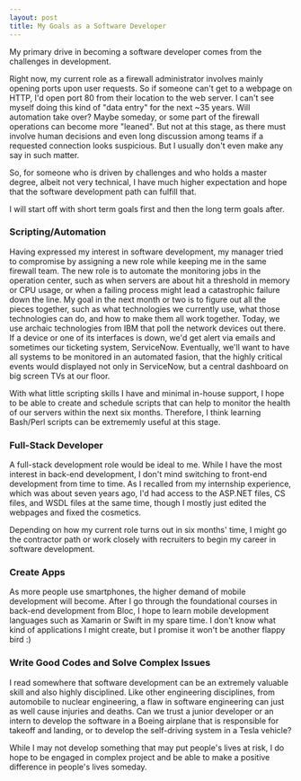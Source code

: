 ```yaml
---
layout: post
title: My Goals as a Software Developer
---
```


My primary drive in becoming a software developer comes from the challenges in development.

Right now, my current role as a firewall administrator involves mainly opening ports upon user requests. So if someone can't get to a webpage on HTTP, I'd open port 80 from their location to the web server. I can't see myself doing this kind of "data entry" for the next ~35 years. Will automation take over? Maybe someday, or some part of the firewall operations can become more "leaned". But not at this stage, as there must involve human decisions and even long discussion among teams if a requested connection looks suspicious. But I usually don't even make any say in such matter.

So, for someone who is driven by challenges and who holds a master degree, albeit not very technical, I have much higher expectation and hope that the software development path can fulfill that.

I will start off with short term goals first and then the long term goals after.

### Scripting/Automation

Having expressed my interest in software development, my manager tried to compromise by assigning a new role while keeping me in the same firewall team. The new role is to automate the monitoring jobs in the operation center, such as when servers are about hit a threshold in memory or CPU usage, or when a failing process might lead a catastrophic failure down the line. My goal in the next month or two is to figure out all the pieces together, such as what technologies we currently use, what those technologies can do, and how to make them all work together. Today, we use archaic technologies from IBM that poll the network devices out there. If a device or one of its interfaces is down, we'd get alert via emails and sometimes our ticketing system, ServiceNow. Eventually, we'll want to have all systems to be monitored in an automated fasion, that the highly critical events would displayed not only in ServiceNow, but a central dashboard on big screen TVs at our floor.

With what little scripting skills I have and minimal in-house support, I hope to be able to create and schedule scripts that can help to monitor the health of our servers within the next six months. Therefore, I think learning Bash/Perl scripts can be extrememly useful at this stage.

### Full-Stack Developer

A full-stack development role would be ideal to me. While I have the most interest in back-end development, I don't mind switching to front-end development from time to time. As I recalled from my internship experience, which was about seven years ago, I'd had access to the ASP.NET files, CS files, and WSDL files at the same time, though I mostly just edited the webpages and fixed the cosmetics.

Depending on how my current role turns out in six months' time, I might go the contractor path or work closely with recruiters to begin my career in software development.

### Create Apps

As more people use smartphones, the higher demand of mobile development will become. After I go through the foundational courses in back-end development from Bloc, I hope to learn mobile development languages such as Xamarin or Swift in my spare time. I don't know what kind of applications I might create, but I promise it won't be another flappy bird :)

### Write Good Codes and Solve Complex Issues

I read somewhere that software development can be an extremely valuable skill and also highly disciplined. Like other engineering disciplines, from automobile to nuclear engineering, a flaw in software engineering can just as well cause injuries and deaths. Can we trust a junior developer or an intern to develop the software in a Boeing airplane that is responsible for takeoff and landing, or to develop the self-driving system in a Tesla vehicle?

While I may not develop something that may put people's lives at risk, I do hope to be engaged in complex project and be able to make a positive difference in people's lives someday. 